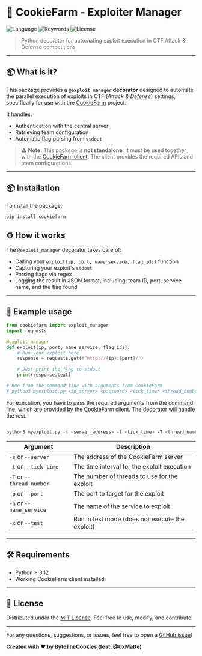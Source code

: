 # 🍪 CookieFarm - Exploiter Manager

![Language](https://img.shields.io/badge/languages-Python-yellowgreen)
![Keywords](https://img.shields.io/badge/keywords-CTF%2C%20Exploiting%2C%20Attack%20Defense-red)
![License](https://img.shields.io/badge/license-MIT-blue)

> Python decorator for automating exploit execution in CTF Attack & Defense competitions

---

## 📦 What is it?

This package provides a **`@exploit_manager` decorator** designed to automate the parallel execution of exploits in CTF (*Attack & Defense*) settings, specifically for use with the [CookieFarm](https://github.com/BytesTheCookies/CookieFarm) project.

It handles:

* Authentication with the central server
* Retrieving team configuration
* Automatic flag parsing from `stdout`

> ⚠️ **Note:** This package is **not standalone**. It must be used together with the [CookieFarm client](https://github.com/BytesTheCookies/CookieFarm). The client provides the required APIs and team configurations.

---

## 📦 Installation

To install the package:
```bash
pip install cookiefarm
```


## ⚙️ How it works

The `@exploit_manager` decorator takes care of:

* Calling your `exploit(ip, port, name_service, flag_ids)` function
* Capturing your exploit's `stdout`
* Parsing flags via regex
* Logging the result in JSON format, including: team ID, port, service name, and the flag found


---

## 🚀 Example usage

```python
from cookiefarm import exploit_manager
import requests

@exploit_manager
def exploit(ip, port, name_service, flag_ids):
    # Run your exploit here
    response = requests.get(f"http://{ip}:{port}/")

    # Just print the flag to stdout
    print(response.text)

# Run from the command line with arguments from CookieFarm
# python3 myexploit.py <ip_server> <password> <tick_time> <thread_number> <port> <name_service>
```

For execution, you have to pass the required arguments from the command line, which are provided by the CookieFarm client. The decorator will handle the rest.

```bash

python3 myexploit.py -s <server_address> -t <tick_time> -T <thread_number> -p <port> -n <name_service> -x [test mode]
```

| Argument        | Description                                      |
|------------------|--------------------------------------------------|
| `-s` or `--server` | The address of the CookieFarm server             |
| `-t` or `--tick_time` | The time interval for the exploit execution      |
| `-T` or `--thread_number` | The number of threads to use for the exploit     |
| `-p` or `--port` | The port to target for the exploit                |
| `-n` or `--name_service` | The name of the service to exploit               |
| `-x` or `--test` | Run in test mode (does not execute the exploit)   |

---

## 🛠️ Requirements

* Python ≥ 3.12
* Working CookieFarm client installed


---

## 📝 License

Distributed under the [MIT License](LICENSE). Feel free to use, modify, and contribute.

---

For any questions, suggestions, or issues, feel free to open a [GitHub issue](https://www.github.com/BytesTheCookies/CookieFarmExploiter)!

**Created with ❤️ by ByteTheCookies (feat. @0xMatte)**
